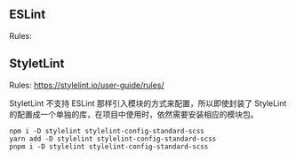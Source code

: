 ## ESLint

Rules:

## StyletLint

Rules: https://stylelint.io/user-guide/rules/

StyletLint 不支持 ESLint 那样引入模块的方式来配置，所以即使封装了 StyleLint 的配置成一个单独的库，在项目中使用时，依然需要安装相应的模块包。

```shell
npm i -D stylelint stylelint-config-standard-scss
yarn add -D stylelint stylelint-config-standard-scss
pnpm i -D stylelint stylelint-config-standard-scss
```
